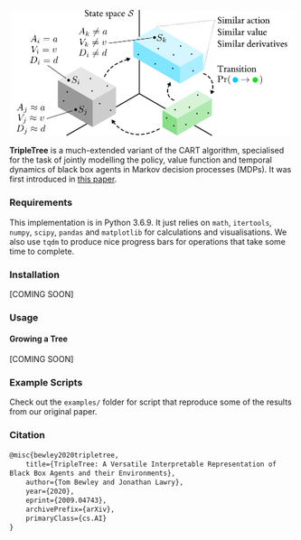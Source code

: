 <p align="center">
  <img src="docs/images/diagram.png" width="500" />
</p>



**TripleTree** is a much-extended variant of the CART algorithm, specialised for the task of jointly modelling the policy, value function and temporal dynamics of black box agents in Markov decision processes (MDPs). It was first introduced in [this paper](https://arxiv.org/abs/2009.04743). 

### Requirements

This implementation is in Python 3.6.9. It just relies on `math`, `itertools`, `numpy`, `scipy`, `pandas` and `matplotlib` for calculations and visualisations. We also use `tqdm` to produce nice progress bars for operations that take some time to complete.

 ### Installation

[COMING SOON]

### Usage

#### Growing a Tree

[COMING SOON]

### Example Scripts

Check out the `examples/` folder for script that reproduce some of the results from our original paper.

### Citation

```
@misc{bewley2020tripletree,
    title={TripleTree: A Versatile Interpretable Representation of Black Box Agents and their Environments},
    author={Tom Bewley and Jonathan Lawry},
    year={2020},
    eprint={2009.04743},
    archivePrefix={arXiv},
    primaryClass={cs.AI}
}
```
